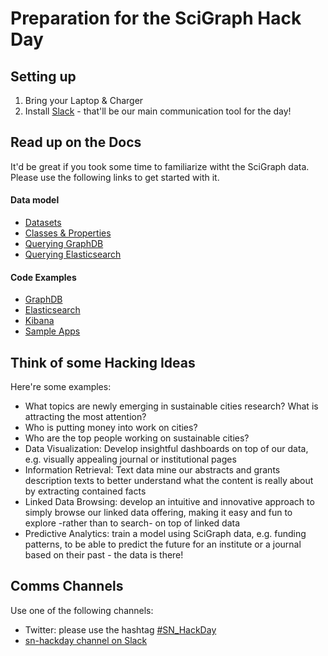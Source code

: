 # Preparation for the SciGraph Hack Day

## Setting up 

1. Bring your Laptop & Charger
1. Install [Slack](https://slack.com/) - that'll be our main communication tool for the day!

## Read up on the Docs 

It'd be great if you took some time to familiarize witht the SciGraph data. Please use the following links to get started with it. 

#### Data model

* [Datasets](https://github.com/springernature/scigraph/tree/master/events/hackday-2017-06-23/datasets)
* [Classes & Properties](http://ontologies.scigraph.com/core/v1.0.0/dendogram/index.html)
* [Querying GraphDB](https://www.w3.org/TR/rdf-sparql-query) 
* [Querying Elasticsearch](https://www.elastic.co/guide/en/elasticsearch/reference/2.4/query-dsl.html) 

#### Code Examples

* [GraphDB](examples/graphdb)
* [Elasticsearch](examples/elasticsearch)
* [Kibana](examples/kibana)
* [Sample Apps](examples/apps)


## Think of some Hacking Ideas 

Here're some examples:

* What topics are newly emerging in sustainable cities research? What is attracting the most attention?
* Who is putting money into work on cities?
* Who are the top people working on sustainable cities?
* Data Visualization: Develop insightful dashboards on top of our data, e.g. visually appealing journal or institutional pages
* Information Retrieval: Text data mine our abstracts and grants description texts to better understand what the content is really about by extracting contained facts
* Linked Data Browsing: develop an intuitive and innovative approach to simply browse our linked data offering, making it easy and fun to explore -rather than to search- on top of linked data
* Predictive Analytics: train a model using SciGraph data, e.g. funding patterns, to be able to predict the future for an institute or a journal based on their past - the data is there!

## Comms Channels

Use one of the following channels:

* Twitter: please use the hashtag [\#SN_HackDay](https://twitter.com/hashtag/SN_HackDay)
* [sn-hackday channel on Slack](https://sn-hackday.slack.com)
